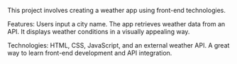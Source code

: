 This project involves creating a weather app using front-end technologies.

Features:
Users input a city name.
The app retrieves weather data from an API.
It displays weather conditions in a visually appealing way.


Technologies:
HTML, CSS, JavaScript, and an external weather API.
A great way to learn front-end development and API integration.

